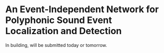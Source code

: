 # An Event-Independent Network for Polyphonic Sound Event Localization and Detection
In building, will be submitted today or tomorrow.
